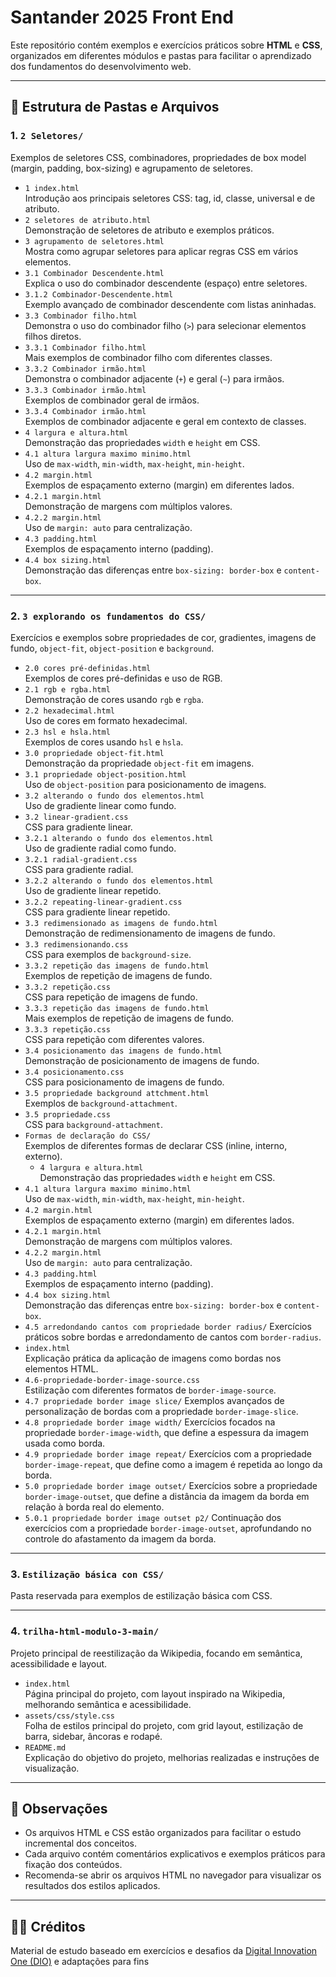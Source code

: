 # Santander 2025 Front End

Este repositório contém exemplos e exercícios práticos sobre **HTML** e **CSS**, organizados em diferentes módulos e pastas para facilitar o aprendizado dos fundamentos do desenvolvimento web.

---

## 📁 Estrutura de Pastas e Arquivos

### 1. `2 Seletores/`
Exemplos de seletores CSS, combinadores, propriedades de box model (margin, padding, box-sizing) e agrupamento de seletores.

- `1 index.html`  
  Introdução aos principais seletores CSS: tag, id, classe, universal e de atributo.
- `2 seletores de atributo.html`  
  Demonstração de seletores de atributo e exemplos práticos.
- `3 agrupamento de seletores.html`  
  Mostra como agrupar seletores para aplicar regras CSS em vários elementos.
- `3.1 Combinador Descendente.html`  
  Explica o uso do combinador descendente (espaço) entre seletores.
- `3.1.2 Combinador-Descendente.html`  
  Exemplo avançado de combinador descendente com listas aninhadas.
- `3.3 Combinador filho.html`  
  Demonstra o uso do combinador filho (`>`) para selecionar elementos filhos diretos.
- `3.3.1 Combinador filho.html`  
  Mais exemplos de combinador filho com diferentes classes.
- `3.3.2 Combinador irmão.html`  
  Demonstra o combinador adjacente (`+`) e geral (`~`) para irmãos.
- `3.3.3 Combinador irmão.html`  
  Exemplos de combinador geral de irmãos.
- `3.3.4 Combinador irmão.html`  
  Exemplos de combinador adjacente e geral em contexto de classes.
- `4 largura e altura.html`  
  Demonstração das propriedades `width` e `height` em CSS.
- `4.1 altura largura maximo minimo.html`  
  Uso de `max-width`, `min-width`, `max-height`, `min-height`.
- `4.2 margin.html`  
  Exemplos de espaçamento externo (margin) em diferentes lados.
- `4.2.1 margin.html`  
  Demonstração de margens com múltiplos valores.
- `4.2.2 margin.html`  
  Uso de `margin: auto` para centralização.
- `4.3 padding.html`  
  Exemplos de espaçamento interno (padding).
- `4.4 box sizing.html`  
  Demonstração das diferenças entre `box-sizing: border-box` e `content-box`.

  
---

### 2. `3 explorando os fundamentos do CSS/`
Exercícios e exemplos sobre propriedades de cor, gradientes, imagens de fundo, `object-fit`, `object-position` e `background`.

- `2.0 cores pré-definidas.html`  
  Exemplos de cores pré-definidas e uso de RGB.
- `2.1 rgb e rgba.html`  
  Demonstração de cores usando `rgb` e `rgba`.
- `2.2 hexadecimal.html`  
  Uso de cores em formato hexadecimal.
- `2.3 hsl e hsla.html`  
  Exemplos de cores usando `hsl` e `hsla`.
- `3.0 propriedade object-fit.html`  
  Demonstração da propriedade `object-fit` em imagens.
- `3.1 propriedade object-position.html`  
  Uso de `object-position` para posicionamento de imagens.
- `3.2 alterando o fundo dos elementos.html`  
  Uso de gradiente linear como fundo.
- `3.2 linear-gradient.css`  
  CSS para gradiente linear.
- `3.2.1 alterando o fundo dos elementos.html`  
  Uso de gradiente radial como fundo.
- `3.2.1 radial-gradient.css`  
  CSS para gradiente radial.
- `3.2.2 alterando o fundo dos elementos.html`  
  Uso de gradiente linear repetido.
- `3.2.2 repeating-linear-gradient.css`  
  CSS para gradiente linear repetido.
- `3.3 redimensionado as imagens de fundo.html`  
  Demonstração de redimensionamento de imagens de fundo.
- `3.3 redimensionando.css`  
  CSS para exemplos de `background-size`.
- `3.3.2 repetição das imagens de fundo.html`  
  Exemplos de repetição de imagens de fundo.
- `3.3.2 repetição.css`  
  CSS para repetição de imagens de fundo.
- `3.3.3 repetição das imagens de fundo.html`  
  Mais exemplos de repetição de imagens de fundo.
- `3.3.3 repetição.css`  
  CSS para repetição com diferentes valores.
- `3.4 posicionamento das imagens de fundo.html`  
  Demonstração de posicionamento de imagens de fundo.
- `3.4 posicionamento.css`  
  CSS para posicionamento de imagens de fundo.
- `3.5 propriedade background attchment.html`  
  Exemplos de `background-attachment`.
- `3.5 propriedade.css`  
  CSS para `background-attachment`.
- `Formas de declaração do CSS/`  
  Exemplos de diferentes formas de declarar CSS (inline, interno, externo).
  - `4 largura e altura.html`  
  Demonstração das propriedades `width` e `height` em CSS.
- `4.1 altura largura maximo minimo.html`  
  Uso de `max-width`, `min-width`, `max-height`, `min-height`.
- `4.2 margin.html`  
  Exemplos de espaçamento externo (margin) em diferentes lados.
- `4.2.1 margin.html`  
  Demonstração de margens com múltiplos valores.
- `4.2.2 margin.html`  
  Uso de `margin: auto` para centralização.
- `4.3 padding.html`  
  Exemplos de espaçamento interno (padding).
- `4.4 box sizing.html`  
  Demonstração das diferenças entre `box-sizing: border-box` e `content-box`.
- `4.5 arredondando cantos com propriedade border radius/`
Exercícios práticos sobre bordas e arredondamento de cantos com `border-radius`.
- `index.html`  
  Explicação prática da aplicação de imagens como bordas nos elementos HTML.
- `4.6-propriedade-border-image-source.css`  
  Estilização com diferentes formatos de `border-image-source`.
- `4.7 propriedade border image slice/`
Exemplos avançados de personalização de bordas com a propriedade `border-image-slice`.
- `4.8 propriedade border image width/`
Exercícios focados na propriedade `border-image-width`, que define a espessura da imagem usada como borda.
- `4.9 propriedade border image repeat/`
Exercícios com a propriedade `border-image-repeat`, que define como a imagem é repetida ao longo da borda.
- `5.0 propriedade border image outset/`
Exercícios sobre a propriedade `border-image-outset`, que define a distância da imagem da borda em relação à borda real do elemento.
- `5.0.1 propriedade border image outset p2/`
Continuação dos exercícios com a propriedade `border-image-outset`, aprofundando no controle do afastamento da imagem da borda.



---

### 3. `Estilização básica con CSS/`
Pasta reservada para exemplos de estilização básica com CSS.

---

### 4. `trilha-html-modulo-3-main/`
Projeto principal de reestilização da Wikipedia, focando em semântica, acessibilidade e layout.

- `index.html`  
  Página principal do projeto, com layout inspirado na Wikipedia, melhorando semântica e acessibilidade.
- `assets/css/style.css`  
  Folha de estilos principal do projeto, com grid layout, estilização de barra, sidebar, âncoras e rodapé.
- `README.md`  
  Explicação do objetivo do projeto, melhorias realizadas e instruções de visualização.

---

## 📝 Observações

- Os arquivos HTML e CSS estão organizados para facilitar o estudo incremental dos conceitos.
- Cada arquivo contém comentários explicativos e exemplos práticos para fixação dos conteúdos.
- Recomenda-se abrir os arquivos HTML no navegador para visualizar os resultados dos estilos aplicados.

---

## 👨‍🏫 Créditos

Material de estudo baseado em exercícios e desafios da [Digital Innovation One (DIO)](https://www.dio.me/) e adaptações para fins

